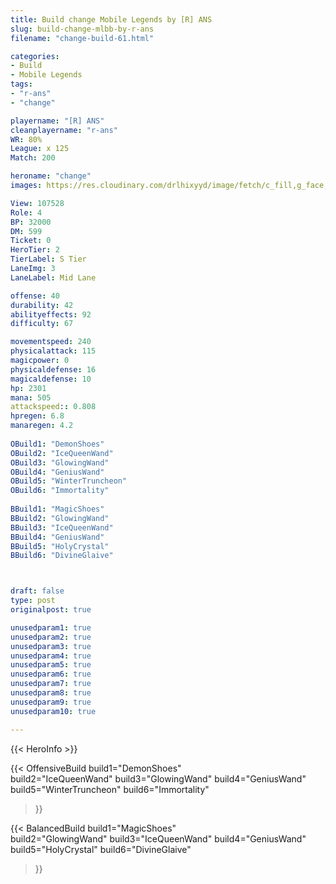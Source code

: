 ```yaml
---
title: Build change Mobile Legends by [R] ANS
slug: build-change-mlbb-by-r-ans
filename: "change-build-61.html"

categories: 
- Build 
- Mobile Legends
tags: 
- "r-ans"
- "change"

playername: "[R] ANS"
cleanplayername: "r-ans"
WR: 80%
League: x 125
Match: 200 

heroname: "change"
images: https://res.cloudinary.com/drlhixyyd/image/fetch/c_fill,g_face,f_auto/https://cdn2-build.mobagenie.my.id/p/images/banner/full/change.jpg

View: 107528 
Role: 4 
BP: 32000
DM: 599 
Ticket: 0 
HeroTier: 2 
TierLabel: S Tier 
LaneImg: 3
LaneLabel: Mid Lane

offense: 40 
durability: 42 
abilityeffects: 92 
difficulty: 67 

movementspeed: 240
physicalattack: 115
magicpower: 0
physicaldefense: 16
magicaldefense: 10
hp: 2301
mana: 505
attackspeed:: 0.808
hpregen: 6.8
manaregen: 4.2
 
OBuild1: "DemonShoes"  
OBuild2: "IceQueenWand" 
OBuild3: "GlowingWand" 
OBuild4: "GeniusWand" 
OBuild5: "WinterTruncheon" 
OBuild6: "Immortality" 
 
BBuild1: "MagicShoes"  
BBuild2: "GlowingWand" 
BBuild3: "IceQueenWand" 
BBuild4: "GeniusWand" 
BBuild5: "HolyCrystal" 
BBuild6: "DivineGlaive"



draft: false
type: post
originalpost: true

unusedparam1: true
unusedparam2: true
unusedparam3: true
unusedparam4: true
unusedparam5: true
unusedparam6: true
unusedparam7: true
unusedparam8: true
unusedparam9: true
unusedparam10: true

---
```


{{< HeroInfo >}} 

{{< OffensiveBuild 
build1="DemonShoes"  
build2="IceQueenWand" 
build3="GlowingWand" 
build4="GeniusWand" 
build5="WinterTruncheon" 
build6="Immortality" 
 >}} 

{{< BalancedBuild 
build1="MagicShoes"  
build2="GlowingWand" 
build3="IceQueenWand" 
build4="GeniusWand" 
build5="HolyCrystal" 
build6="DivineGlaive" 
 >}}


